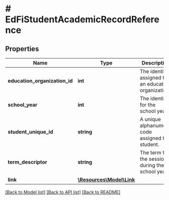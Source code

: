 # # EdFiStudentAcademicRecordReference

## Properties

Name | Type | Description | Notes
------------ | ------------- | ------------- | -------------
**education_organization_id** | **int** | The identifier assigned to an education organization. |
**school_year** | **int** | The identifier for the school year. |
**student_unique_id** | **string** | A unique alphanumeric code assigned to a student. |
**term_descriptor** | **string** | The term for the session during the school year. |
**link** | [**\Resources\Model\Link**](Link.md) |  | [optional]

[[Back to Model list]](../../README.md#models) [[Back to API list]](../../README.md#endpoints) [[Back to README]](../../README.md)
